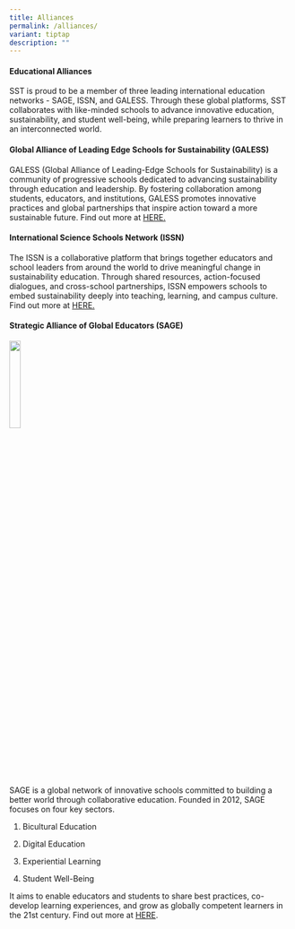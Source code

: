 ```yaml
---
title: Alliances
permalink: /alliances/
variant: tiptap
description: ""
---
```

<h4>Educational Alliances</h4>
<p>SST is proud to be a member of three leading international education networks
- SAGE, ISSN, and GALESS. Through these global platforms, SST collaborates
with like-minded schools to advance innovative education, sustainability,
and student well-being, while preparing learners to thrive in an interconnected
world.</p>
<h4>Global Alliance of Leading Edge Schools for Sustainability (GALESS)</h4>
<p>GALESS (Global Alliance of Leading-Edge Schools for Sustainability) is
a community of progressive schools dedicated to advancing sustainability
through education and leadership. By fostering collaboration among students,
educators, and institutions, GALESS promotes innovative practices and global
partnerships that inspire action toward a more sustainable future. Find
out more at <a href="https://www.galess.org/gls/" rel="noopener nofollow" target="_blank">HERE.</a>
</p>
<h4>International Science Schools Network (ISSN)</h4>
<p>The ISSN is a collaborative platform that brings together educators and
school leaders from around the world to drive meaningful change in sustainability
education. Through shared resources, action-focused dialogues, and cross-school
partnerships, ISSN empowers schools to embed sustainability deeply into
teaching, learning, and campus culture. Find out more at <a href="https://issn-education.org/" rel="noopener nofollow" target="_blank">HERE.</a>
</p>
<p></p>
<h4>Strategic Alliance of Global Educators (SAGE)</h4>
<div class="isomer-image-wrapper">
<img style="width: 20%;" height="auto" width="100%" src="https://sagesch.org/wp-content/uploads/2017/05/sage-logo.png?w=87">
</div>
<p>SAGE is a global network of innovative schools committed to building a
better world through collaborative education. Founded in 2012, SAGE focuses
on four key sectors.</p>
<ol data-tight="true" class="tight">
<li>
<p>Bicultural Education</p>
</li>
<li>
<p>Digital Education</p>
</li>
<li>
<p>Experiential Learning</p>
</li>
<li>
<p>Student Well-Being</p>
</li>
</ol>
<p>It aims to enable educators and students to share best practices, co-develop
learning experiences, and grow as globally competent learners in the 21st
century. Find out more at <a href="https://sagesch.org/" rel="noopener nofollow" target="_blank">HERE</a>.</p>
<p></p>
<p></p>